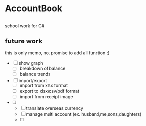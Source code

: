 # AccountBook
## 
school work for C#

## future work
this is only memo, not promise to add all function ;)
- [ ] show graph
  - [ ] breakdown of balance
  - [ ] balance trends
- [ ] import/export
  - [ ] import from xlsx format
  - [ ] export to xlsx/csv/pdf format
  - [ ] import from receipt image
- [ ] 
  - [ ] translate overseas currency
  - [ ] manage multi account (ex. husband,me,sons,daughters)
  - [ ] 
